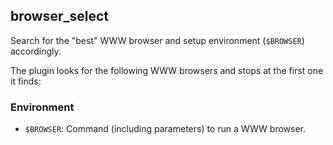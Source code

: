 ## browser_select

Search for the "best" WWW browser and setup environment (`$BROWSER`) accordingly.

The plugin looks for the following WWW browsers and stops at the first one it finds:


### Environment

- `$BROWSER`: Command (including parameters) to run a WWW browser.
